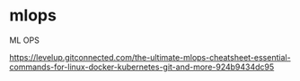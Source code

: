 # mlops
ML OPS


https://levelup.gitconnected.com/the-ultimate-mlops-cheatsheet-essential-commands-for-linux-docker-kubernetes-git-and-more-924b9434dc95


